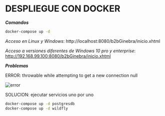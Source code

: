 # DESPLIEGUE CON DOCKER #

***Comandos***
```bash
docker-compose up -d
```

*Acceso en Linux y Windows*: http://localhost:8080/b2bGinebra/inicio.xhtml

*Acceso a versiones diferentes de Windows 10 pro y enterprise*: http://192.168.99.100:8080/b2bGinebra/inicio.xhtml



***Problemas***

ERROR: throwable while attempting to get a new connection null 

![error](https://user-images.githubusercontent.com/17281733/34600144-0266a9f8-f1c4-11e7-846d-5b74ccd37ea0.jpeg)

SOLUCION: ejecutar servicios uno por uno
```bash
docker-compose up -d postgresdb
docker-compose up -d wildfly
```
